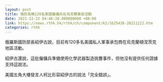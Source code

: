 ```yaml
---
layout: post
title: 俄防長稱120名美國僱傭兵在烏克蘭東部活動
date: 2021-12-22 04:46:28.000000000 +08:00
link: https://news.rthk.hk/rthk/ch/component/k2/1625430-20211222.htm
categories: rthk
---
```


俄羅斯國防部長紹伊古說，目前有120多名美國私人軍事承包商在烏克蘭頓涅茨克地區活動。

紹伊古還說，這批僱傭兵準備使用化學武器製造挑釁事件，但他沒有提供任何證據支持這說法。

美國五角大樓發言人柯比形容紹伊古的說法「完全錯誤」。
